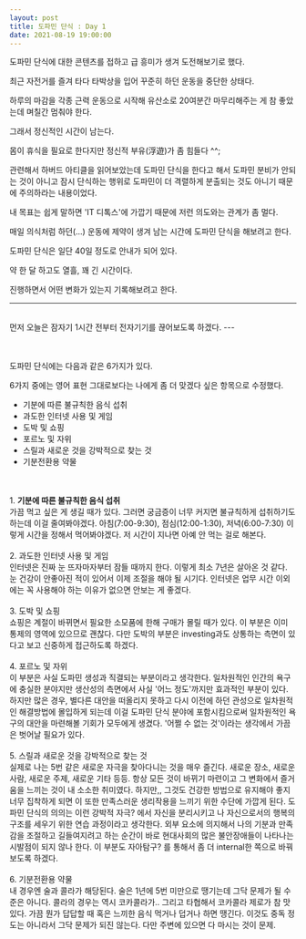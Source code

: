 ```yaml
---
layout: post
title: 도파민 단식 : Day 1
date: 2021-08-19 19:00:00
---
```


도파민 단식에 대한 콘텐츠를 접하고 급 흥미가 생겨 도전해보기로 했다.

최근 자전거를 즐겨 타다 타박상을 입어 꾸준히 하던 운동을 중단한 상태다. 

하루의 마감을 각종 근력 운동으로 시작해 유산소로 20여분간 마무리해주는 게 참 좋았는데
며칠간 멈춰야 한다.

그래서 정신적인 시간이 남는다. 

몸이 휴식을 필요로 한다지만 정신적 부유(浮遊)가 좀 힘들다 ^^;

관련해서 하버드 아티클을 읽어보았는데 도파민 단식을 한다고 해서 도파민 분비가 안되는 것이 아니고 잠시 단식하는 행위로 도파민이 더 격렬하게 분출되는 것도 아니기 때문에 주의하라는 내용이었다. 

내 목표는 쉽게 말하면 'IT 디톡스'에 가깝기 때문에 저런 의도와는 관계가 좀 멀다.

매일 의식처럼 하던(...) 운동에 제약이 생겨 남는 시간에 도파민 단식을 해보려고 한다. 

도파민 단식은 일단 40일 정도로 안내가 되어 있다.

약 한 달 하고도 열흘, 꽤 긴 시간이다. 

진행하면서 어떤 변화가 있는지 기록해보려고 한다.


---
<br>
먼저 오늘은 잠자기 1시간 전부터 전자기기를 끊어보도록 하겠다. 
---
<br>


<br>
<br>

도파민 단식에는 다음과 같은 6가지가 있다.

6가지 중에는 영어 표현 그대로보다는 나에게 좀 더 맞겠다 싶은 항목으로 수정했다.


- 기분에 따른 불규칙한 음식 섭취
- 과도한 인터넷 사용 및 게임
- 도박 및 쇼핑
- 포르노 및 자위
- 스릴과 새로운 것을 강박적으로 찾는 것
- 기분전환용 약물

<br>
<br>
1. <b>기분에 따른 불규칙한 음식 섭취</b>
<br>
가끔 먹고 싶은 게 생길 때가 있다. 그러면 궁금증이 너무 커지면 불규칙하게 섭취하기도 하는데 이걸 줄여봐야겠다. 아침(7:00-9:30), 점심(12:00-1:30), 저녁(6:00-7:30) 이렇게 시간을 정해서 먹어봐야겠다. 저 시간이 지나면 아예 안 먹는 걸로 해본다.
<br>
<br>
2. 과도한 인터넷 사용 및 게임
<br>
인터넷은 진짜 눈 뜨자마자부터 잠들 때까지 한다. 이렇게 최소 7년은 살아온 것 같다. 눈 건강이 안좋아진 적이 있어서 이제 조절을 해야 될 시기다. 
인터넷은 업무 시간 이외에는 꼭 사용해야 하는 이유가 없으면 안보는 게 좋겠다. 
<br>
<br>
3. 도박 및 쇼핑
<br>
쇼핑은 계절이 바뀌면서 필요한 소모품에 한해 구매가 몰릴 때가 있다. 이 부분은 이미 통제의 영역에 있으므로 괜찮다. 다만 도박의 부분은 investing과도 상통하는 측면이 있다고 보고 신중하게 접근하도록 하겠다.
<br>
<br>
4. 포르노 및 자위
<br>
이 부분은 사실 도파민 생성과 직결되는 부분이라고 생각한다. 일차원적인 인간의 욕구에 충실한 분야지만 생산성의 측면에서 사실 '어느 정도'까지만 효과적인 부분이 있다. 하지만 많은 경우, 별다른 대안을 떠올리지 못하고 다시 이전에 하던 관성으로 일차원적인 해결방법에 몰입하게 되는데 이걸 도파민 단식 분야에 포함시킴으로써 일차원적인 욕구의 대안을 마련해볼 기회가 모두에게 생겼다. '어쩔 수 없는 것'이라는 생각에서 가끔은 벗어날 필요가 있다. 
<br>
<br>
5. 스릴과 새로운 것을 강박적으로 찾는 것
<br>
실제로 나는 5번 같은 새로운 자극을 찾아다니는 것을 매우 즐긴다. 새로운 장소, 새로운 사람, 새로운 주제, 새로운 기타 등등. 항상 모든 것이 바뀌기 마련이고 그 변화에서 즐거움을 느끼는 것이 내 소소한 취미였다. 하지만,, 그것도 건강한 방법으로 유지해야 좋지 너무 집착하게 되면 이 또한 만족스러운 생리작용을 느끼기 위한 수단에 가깝게 된다. 도파민 단식의 의의는 이런 강박적 자극? 에서 자신을 분리시키고 나 자신으로서의 행복의 구조를 세우기 위한 연습 과정이라고 생각한다. 외부 요소에 의지해서 나의 기분과 만족감을 조절하고 길들여지려고 하는 순간이 바로 현대사회의 많은 불안장애들이 나타나는 시발점이 되지 않나 한다. 이 부분도 자아탐구? 를 통해서 좀 더 internal한 쪽으로 바꿔보도록 하겠다.
<br>
<br>
6. 기분전환용 약물
<br>
내 경우엔 술과 콜라가 해당된다. 술은 1년에 5번 미만으로 땡기는데 그닥 문제가 될 수준은 아니다. 콜라의 경우는 역시 코카콜라가.. 그리고 타협해서 코카콜라 제로가 참 맛있다. 가끔 뭔가 답답할 때 혹은 느끼한 음식 먹거나 덥거나 하면 땡긴다. 이것도 중독 정도는 아니라서 그닥 문제가 되진 않는다. 다만 주변에 있으면 다 마시는 것이 문제.


